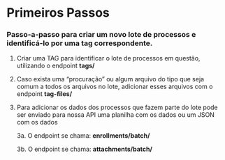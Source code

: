 # Primeiros Passos

### Passo-a-passo para criar um novo lote de processos e identificá-lo por uma tag correspondente.

1. Criar uma TAG para identificar o lote de processos em questão, utilizando o endpoint **tags/**
2. Caso exista uma “procuração” ou algum arquivo do tipo que seja comum a todos os arquivos no lote, adicionar esses arquivos com o endpoint **tag-files/**
3. Para adicionar os dados dos processos que fazem parte do lote pode ser enviado para nossa API uma planilha com os dados ou um JSON com os dados

    3a. O endpoint se chama: **enrollments/batch/**

    3b. O endpoint se chama: **attachments/batch/**
